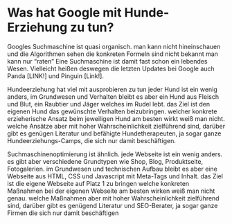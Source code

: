 # Was hat Google mit Hunde-Erziehung zu tun?

Googles Suchmaschine ist quasi organisch.
man kann nicht hineinschauen und die Algorithmen sehen
die konkreten Formeln sind nicht bekannt
man kann nur “raten”
Eine Suchmaschine ist damit fast schon ein lebendes Wesen.
Vielleicht heißen deswegen die letzten Updates bei Google auch Panda [LINK!] und Pinguin [Link!].

Hundeerziehung hat viel mit ausprobieren zu tun
jeder Hund ist ein wenig anders, im Grundwesen und Verhalten bleibt es aber ein Hund aus Fleisch und Blut, ein Raubtier und Jäger welches im Rudel lebt.
das Ziel ist den eigenen Hund das gewünschte Verhalten beizubringen.
welcher konkrete erzieherische Ansatz beim jeweiligen Hund am besten wirkt weiß man nicht.
welche Ansätze aber mit hoher Wahrscheinlichkeit zielführend sind, darüber gibt es genügen Literatur und befähigte Hundetherapeuten, ja sogar ganze Hundeerziehungs-Camps, die sich nur damit beschäftigen.

Suchmaschinenoptimierung ist ähnlich.
jede Webseite ist ein wenig anders. es gibt aber verschiedene Grundtypen wie Shop, Blog, Produktseite, Fotogalerien.
im Grundwesen und technischen Aufbau bleibt es aber eine Webseite aus HTML, CSS und Javascript mit Meta-Tags und Inhalt.
das Ziel ist die eigene Webseite auf Platz 1 zu bringen
welche konkreten Maßnahmen bei der eigenen Webseite am besten wirken weiß man nicht genau.
welche Maßnahmen aber mit hoher Wahrscheinlichkeit zielführend sind, darüber gibt es genügend Literatur und SEO-Berater, ja sogar ganze Firmen die sich nur damit beschäftigen
